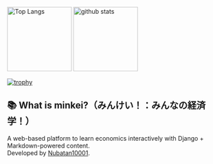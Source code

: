 <p align="left"> 
  <img alt="Top Langs" height="150px" src="https://github-readme-stats.vercel.app/api/top-langs/?username=Nubatan10001&layout=compact&count_private=true&show_icons=true&theme=onedark" />
  <img alt="github stats" height="150px" src="https://github-readme-stats.vercel.app/api?username=Nubatan10001&count_private=true&show_icons=true&show_icons=true&theme=onedark" />
</p>

[![trophy](https://github-profile-trophy.vercel.app/?username=Nubatan10001&theme=onedark&column=7
)](https://github.com/ryo-ma/github-profile-trophy)

## 📚 What is minkei?（みんけい！：みんなの経済学！）

A web-based platform to learn economics interactively with Django + Markdown-powered content.   
Developed by [Nubatan10001](https://github.com/Nubatan10001).

<!-- Add project description / usage instructions / demo link below -->
